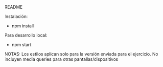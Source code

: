 README

Instalación:

* npm install

Para desarrollo local:

* npm start

NOTAS: Los estilos aplican solo para la versión enviada para el ejercicio. No incluyen media queries para otras pantallas/dispositivos